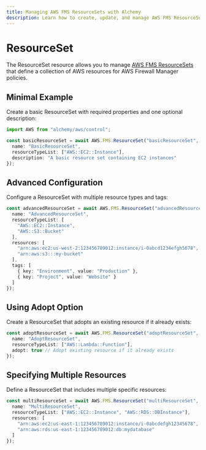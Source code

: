 ```yaml
---
title: Managing AWS FMS ResourceSets with Alchemy
description: Learn how to create, update, and manage AWS FMS ResourceSets using Alchemy Cloud Control.
---
```


# ResourceSet

The ResourceSet resource allows you to manage [AWS FMS ResourceSets](https://docs.aws.amazon.com/fms/latest/userguide/) that define a collection of AWS resources for AWS Firewall Manager policies.

## Minimal Example

Create a basic ResourceSet with required properties and one optional description:

```ts
import AWS from "alchemy/aws/control";

const basicResourceSet = await AWS.FMS.ResourceSet("basicResourceSet", {
  name: "BasicResourceSet",
  resourceTypeList: ["AWS::EC2::Instance"],
  description: "A basic resource set containing EC2 instances"
});
```

## Advanced Configuration

Configure a ResourceSet with multiple resource types and tags:

```ts
const advancedResourceSet = await AWS.FMS.ResourceSet("advancedResourceSet", {
  name: "AdvancedResourceSet",
  resourceTypeList: [
    "AWS::EC2::Instance",
    "AWS::S3::Bucket"
  ],
  resources: [
    "arn:aws:ec2:us-west-2:123456789012:instance/i-0abcd1234efgh5678",
    "arn:aws:s3:::my-bucket"
  ],
  tags: [
    { key: "Environment", value: "Production" },
    { key: "Project", value: "Website" }
  ]
});
```

## Using Adopt Option

Create a ResourceSet that adopts an existing resource if it already exists:

```ts
const adoptResourceSet = await AWS.FMS.ResourceSet("adoptResourceSet", {
  name: "AdoptResourceSet",
  resourceTypeList: ["AWS::Lambda::Function"],
  adopt: true // Adopt existing resource if it already exists
});
```

## Specifying Multiple Resources

Define a ResourceSet that includes multiple specific resources:

```ts
const multiResourceSet = await AWS.FMS.ResourceSet("multiResourceSet", {
  name: "MultiResourceSet",
  resourceTypeList: ["AWS::EC2::Instance", "AWS::RDS::DBInstance"],
  resources: [
    "arn:aws:ec2:us-east-1:123456789012:instance/i-0abcdefgh12345678",
    "arn:aws:rds:us-east-1:123456789012:db:mydatabase"
  ]
});
```
